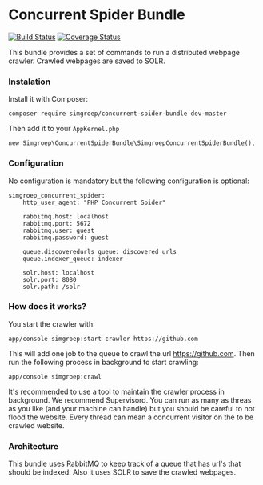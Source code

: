 Concurrent Spider Bundle
========================

[![Build Status](https://travis-ci.org/simgroep/concurrent-spider-bundle.svg?branch=master)](http://travis-ci.org/simgroep/concurrent-spider-bundle)
[![Coverage Status](https://coveralls.io/repos/simgroep/concurrent-spider-bundle/badge.svg?branch=master)](https://coveralls.io/r/simgroep/concurrent-spider-bundle?branch=master)

This bundle provides a set of commands to run a distributed webpage crawler. Crawled webpages are saved to SOLR.

### Instalation

Install it with Composer:

    composer require simgroep/concurrent-spider-bundle dev-master

Then add it to your `AppKernel.php`

    new Simgroep\ConcurrentSpiderBundle\SimgroepConcurrentSpiderBundle(),

### Configuration

No configuration is mandatory but the following configuration is optional:

    simgroep_concurrent_spider:
        http_user_agent: "PHP Concurrent Spider"

        rabbitmq.host: localhost
        rabbitmq.port: 5672
        rabbitmq.user: guest
        rabbitmq.password: guest

        queue.discoveredurls_queue: discovered_urls
        queue.indexer_queue: indexer

        solr.host: localhost
        solr.port: 8080
        solr.path: /solr

### How does it works?

You start the crawler with:

    app/console simgroep:start-crawler https://github.com

This will add one job to the queue to crawl the url https://github.com. Then run the following process in background to start crawling:

    app/console simgroep:crawl

It's recommended to use a tool to maintain the crawler process in background. We recommend Supervisord. You can run as many as threas as you like (and your machine can handle) but you should be careful to not flood the website. Every thread can mean a concurrent visitor on the to be crawled website.

### Architecture

This bundle uses RabbitMQ to keep track of a queue that has url's that should be indexed. Also it uses SOLR to save the crawled webpages.
